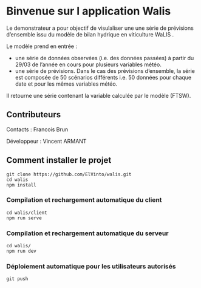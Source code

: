 # Binvenue sur l application Walis

Le demonstrateur a pour objectif de visulaliser une une série de prévisions d’ensemble issu du modèle de bilan hydrique en viticulture WaLIS .

Le modèle prend en entrée :
<ul>
    <li> une série de données observées (i.e. des données passées) à partir du 29/03 de l’année en cours pour plusieurs variables météo. </li>
    <li> une série de prévisions. Dans le cas des prévisions d’ensemble, la série est composée de 50 scénarios différents i.e. 50 données pour chaque date et pour les mêmes variables météo. </li>
</ul>

Il retourne une série contenant la variable calculée par le modèle (FTSW).


## Contributeurs


Contacts : Francois Brun 


Développeur : Vincent ARMANT 



## Comment installer le projet
```
git clone https://github.com/ElVinto/walis.git
cd walis
npm install
```

### Compilation et rechargement automatique du client
```
cd walis/client
npm run serve
```

### Compilation et rechargement automatique du serveur
```
cd walis/
npm run dev
```

### Déploiement automatique pour les utilisateurs autorisés
```
git push
```